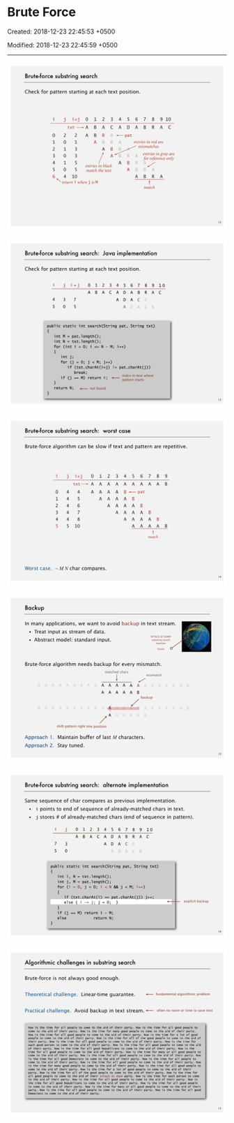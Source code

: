 # Brute Force

Created: 2018-12-23 22:45:53 +0500

Modified: 2018-12-23 22:45:59 +0500

---

![image](media/Brute-Force-image1.png)

![image](media/Brute-Force-image2.png)

![image](media/Brute-Force-image3.png)

![image](media/Brute-Force-image4.png)

![image](media/Brute-Force-image5.png)

![image](media/Brute-Force-image6.png)





